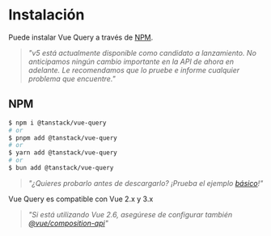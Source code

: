 # Instalación

Puede instalar Vue Query a través de [NPM](https://www.npmjs.com/).

>_"v5 está actualmente disponible como candidato a lanzamiento. No anticipamos ningún cambio importante en la API de ahora en adelante. Le recomendamos que lo pruebe e informe cualquier problema que encuentre."_

## NPM

```sh
$ npm i @tanstack/vue-query
# or
$ pnpm add @tanstack/vue-query
# or
$ yarn add @tanstack/vue-query
# or
$ bun add @tanstack/vue-query
```

>_"¿Quieres probarlo antes de descargarlo? ¡Prueba el ejemplo [básico](https://tanstack.com/query/latest/docs/framework/vue/examples/basic)!"_


Vue Query es compatible con Vue 2.x y 3.x

>_"Si está utilizando Vue 2.6, asegúrese de configurar también [@vue/composition-api](https://github.com/vuejs/composition-api)"_

